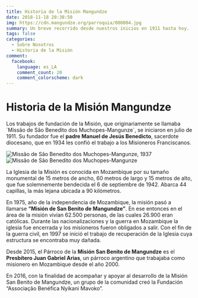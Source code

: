 ```yaml
---
title: Historia de la Misión Mangundze
date: 2018-11-18 20:38:50
img: https://cdn.mangundze.org/parroquia/000004.jpg
summary: Un breve recorrido desde nuestros inicios en 1911 hasta hoy.
tags: false
categories:
  - Sobre Nosotros
  - Historia de la Misión
comment:
  facebook:
    language: es_LA
    comment_count: 20
    comment_colorscheme: dark
---
```


# Historia de la Misión Mangundze

Los trabajos de fundación de la Misión, que originariamente se llamaba ´Missão de São Benedito dos Muchopes-Mangunze`, se iniciaron en julio de 1911. Su fundador fue el **padre Manuel de Jesús Benedicto**, sacerdote diocesano, que en 1934 les confió el trabajo a los Misioneros Franciscanos.

![Missão de São Benedito dos Muchopes-Mangunze, 1937](https://cdn.mangundze.org/parroquia/000007.jpg)
![Missão de São Benedito dos Muchopes-Mangunze](https://cdn.mangundze.org/parroquia/000008.jpg)

La Iglesia de la Misión es conocida en Mozambique por su tamaño monumental de 15 metros de ancho, 60 metros de largo y 15 metros de alto, que fue solemnemente bendecida el 6 de septiembre de 1942. Abarca 44 capillas, la más lejana ubicada a 90 kilómetros.

En 1975, año de la independencia de Mozambique, la misión pasó a llamarse **“Misión de San Benito de Mangundze”**.  En ese entonces en el área de la misión vivían 62.500 personas, de las cuales 26.900 eran católicas.  Durante las nacionalizaciones y la guerra en Mozambique la iglesia fue encerrada y los misioneros fueron obligados a salir. Con el fin de la guerra civil, en 1997 se inició el trabajo de recuperación de la Iglesia cuya estructura se encontraba muy dañada.

Desde 2015, el Párroco de la **Misión San Benito de Mangundze** es el **Presbítero Juan Gabriel Arias**, un párroco argentino que trabajaba como misionero en Mozambique desde el año 2000.

En 2016, con la finalidad de acompañar y apoyar al desarrollo de la Misión San Benito de Mangundze, un grupo de la comunidad creó la Fundación “Associação Benéfica Nyikani Mavoko”.